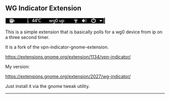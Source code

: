 ## WG Indicator Extension

![alt tag](demo.png)

This is a simple extension that is basically polls for a wg0 device from ip on a three second timer.

It is a fork of the vpn-indicator-gnome-extension.

https://extensions.gnome.org/extension/1134/vpn-indicator/

My version:

https://extensions.gnome.org/extension/2027/wg-indicator/

Just install it via the gnome tweak utility.

---
